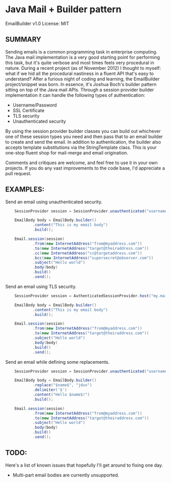 Java Mail + Builder pattern
===========================

EmailBuilder v1.0
License: MIT

SUMMARY
------

Sending emails is a common programming task in enterprise computing. The Java mail implementation is a very good starting point for performing this task, but it's quite verbose and most times feels very procedural in nature. During a recent project (as of November 2012) I thought to myself: what if we hid all the procedural nastiness in a fluent API that's easy to understand? After a furious night of coding and learning, the EmailBuilder project/snippet was born. In essence, it's Joshua Boch's builder pattern sitting on top of the Java mail APIs. Through a session provider builder implementation it can handle the following types of authentication:

- Username/Password
- SSL Certificate
- TLS security
- Unauthenticated security

By using the session provider builder classes you can build out whichever one of these session types you need and then pass that to an email builder to create and send the email. In addition to authentication, the builder also accepts template substitutions via the StringTemplate class. This is your one-stop fluent shop for mail-merge and email origination.


Comments and critiques are welcome, and feel free to use it in your own projects. If you do any vast improvements to the code base, I'd appreciate a pull request.

EXAMPLES:
---------

Send an email using unauthenticated security.
```java
    SessionProvider session = SessionProvider.unauthenticated("username", "password");

    EmailBody body = EmailBody.builder()
            .content("This is my email body")
            .build();

    Email.session(session)
            .from(new InternetAddress("from@myaddress.com"))
            .to(new InternetAddress("target@theiraddress.com"))
            .cc(new InternetAddress("cc@targetaddress.com"))
            .bcc(new InternetAddress("supersecret@observer.com"))
            .subject("Hello world")
            .body(body)
            .build()
            .send();
```

Send an email using TLS security.
```java
	SessionProvider session = AuthenticatedSessionProvider.host("my.mail.host").tlsAuth("user", "pass");

    EmailBody body = EmailBody.builder()
            .content("This is my email body")
            .build();

    Email.session(session)
            .from(new InternetAddress("from@myaddress.com"))
            .to(new InternetAddress("target@theiraddress.com"))
            .subject("Hello world")
            .body(body)
            .build()
            .send();
```

Send an email while defining some replacements.
```java
    SessionProvider session = SessionProvider.unauthenticated("username", "password");

    EmailBody body = EmailBody.builder()
            .replace("$name$", "jduv")
            .delimiter('$')
            .content("Hello $name$!")
            .build();

    Email.session(session)
            .from(new InternetAddress("from@myaddress.com"))
            .to(new InternetAddress("target@theiraddress.com"))
            .subject("Hello world")
            .body(body)
            .build()
            .send();
```

TODO:
-----
Here's a list of known issues that hopefully I'll get around to fixing one day.

- Multi-part email bodies are currently unsupported.